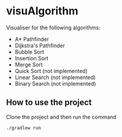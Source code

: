 # visuAlgorithm
Visualiser for the following algorithms:
- A* Pathfinder
- Dijkstra's Pathfinder
- Bubble Sort
- Insertion Sort
- Merge Sort
- Quick Sort (not implemented)
- Linear Search (not implemented)
- Binary Search (not implemented)


## How to use the project
Clone the project and then run the command

`./gradlew run`
